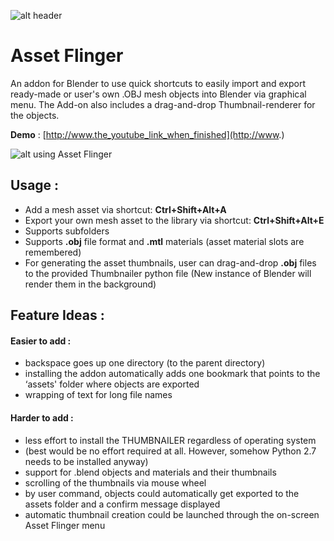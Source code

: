 ![alt header](http://i.imgur.com/gp3BdlI.jpg)

# Asset Flinger
An addon for Blender to use quick shortcuts to easily import and export ready-made or user's own .OBJ mesh objects into Blender via graphical menu. The Add-on also includes a drag-and-drop Thumbnail-renderer for the objects.

**Demo** : 
[http://www.the_youtube_link_when_finished](http://www.)

![alt using Asset Flinger](http://i.imgur.com/sjnjRNl.jpg)

## Usage :

* Add a mesh asset via shortcut: **Ctrl+Shift+Alt+A**
* Export your own mesh asset to the library via shortcut: **Ctrl+Shift+Alt+E**
* Supports subfolders
* Supports **.obj** file format and **.mtl** materials (asset material slots are remembered)
* For generating the asset thumbnails, user can drag-and-drop **.obj** files to the provided Thumbnailer python file (New instance of Blender will render them in the background)

## Feature Ideas :

#### Easier to add :
* backspace goes up one directory (to the parent directory)
* installing the addon automatically adds one bookmark that points to the ‘assets' folder where objects are exported
* wrapping of text for long file names

#### Harder to add :
* less effort to install the THUMBNAILER regardless of operating system 
* (best would be no effort required at all. However, somehow Python 2.7 needs to be installed anyway)
* support for .blend objects and materials and their thumbnails
* scrolling of the thumbnails via mouse wheel
* by user command, objects could automatically get exported to the assets folder and a confirm message displayed
* automatic thumbnail creation could be launched through the on-screen Asset Flinger menu
